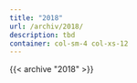 ```yaml
---
title: "2018"
url: /archiv/2018/
description: tbd
container: col-sm-4 col-xs-12
---
```


{{< archive "2018" >}}
